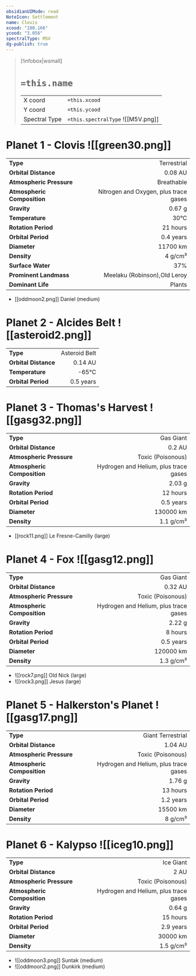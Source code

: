 ```yaml
---
obsidianUIMode: read
NoteIcon: Settlement
name: Clovis
xcood: "180.166"
ycood: "3.056"
spectralType: M5V
dg-publish: true
---
```

> [!infobox|wsmall]
> # `=this.name`
> | | |
> | - | - |
> | X coord | `=this.xcood` |
> | Y coord| `=this.ycood` |
> | Spectral Type | `=this.spectralType` ![[M5V.png]] |

# Planet 1 - Clovis ![[green30.png]]
|                             |                           |
| --------------------------- | -------------------------:|
| **Type**                    |             Terrestrial |
| **Orbital Distance**        |   0.08 AU |
| **Atmospheric Pressure**    |       Breathable |
| **Atmospheric Composition** |      Nitrogen and Oxygen, plus trace gases |
| **Gravity**                 |        0.67 g |
| **Temperature**             |    30°C |
| **Rotation Period**         |  21 hours |
| **Orbital Period** | 0.4 years |
| **Diameter**                |      11700 km | 
| **Density**                 |    4 g/cm³ |
| **Surface Water**           |           37% | 
| **Prominent Landmass**      |         Meelaku (Robinson),Old Leroy | 
| **Dominant Life**           |         Plants |



- [[oddmoon2.png]] Daniel (medium)

# Planet 2 - Alcides Belt ![[asteroid2.png]]
|                             |                           |
| --------------------------- | -------------------------:|
| **Type**                    |             Asteroid Belt |
| **Orbital Distance**        |   0.14 AU |
| **Temperature**             |    -65°C |
| **Orbital Period** | 0.5 years |





# Planet 3 - Thomas's Harvest ![[gasg32.png]]
|                             |                           |
| --------------------------- | -------------------------:|
| **Type**                    |             Gas Giant |
| **Orbital Distance**        |   0.2 AU |
| **Atmospheric Pressure**    |       Toxic (Poisonous) |
| **Atmospheric Composition** |      Hydrogen and Helium, plus trace gases |
| **Gravity**                 |        2.03 g |
| **Rotation Period**         |  12 hours |
| **Orbital Period** | 0.5 years |
| **Diameter**                |      130000 km | 
| **Density**                 |    1.1 g/cm³ |



- [[rock11.png]] Le Fresne-Camilly (large)

# Planet 4 - Fox ![[gasg12.png]]
|                             |                           |
| --------------------------- | -------------------------:|
| **Type**                    |             Gas Giant |
| **Orbital Distance**        |   0.32 AU |
| **Atmospheric Pressure**    |       Toxic (Poisonous) |
| **Atmospheric Composition** |      Hydrogen and Helium, plus trace gases |
| **Gravity**                 |        2.22 g |
| **Rotation Period**         |  8 hours |
| **Orbital Period** | 0.5 years |
| **Diameter**                |      120000 km | 
| **Density**                 |    1.3 g/cm³ |



- ![[rock7.png]] Old Nick (large)
- ![[rock3.png]] Jesus (large)


# Planet 5 - Halkerston's Planet ![[gasg17.png]]
|                             |                           |
| --------------------------- | -------------------------:|
| **Type**                    |             Giant Terrestrial |
| **Orbital Distance**        |   1.04 AU |
| **Atmospheric Pressure**    |       Toxic (Poisonous) |
| **Atmospheric Composition** |      Hydrogen and Helium, plus trace gases |
| **Gravity**                 |        1.76 g |
| **Rotation Period**         |  13 hours |
| **Orbital Period** | 1.2 years |
| **Diameter**                |      15500 km | 
| **Density**                 |    8 g/cm³ |





# Planet 6 - Kalypso ![[iceg10.png]]
|                             |                           |
| --------------------------- | -------------------------:|
| **Type**                    |             Ice Giant |
| **Orbital Distance**        |   2 AU |
| **Atmospheric Pressure**    |       Toxic (Poisonous) |
| **Atmospheric Composition** |      Hydrogen and Helium, plus trace gases |
| **Gravity**                 |        0.64 g |
| **Rotation Period**         |  15 hours |
| **Orbital Period** | 2.9 years |
| **Diameter**                |      30000 km | 
| **Density**                 |    1.5 g/cm³ |



- ![[oddmoon3.png]] Suntak (medium)
- ![[oddmoon2.png]] Dunkirk (medium)


